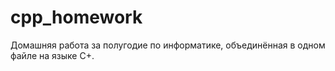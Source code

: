 # cpp_homework
Домашняя работа за полугодие по информатике, объединённая в одном файле на языке C+.
